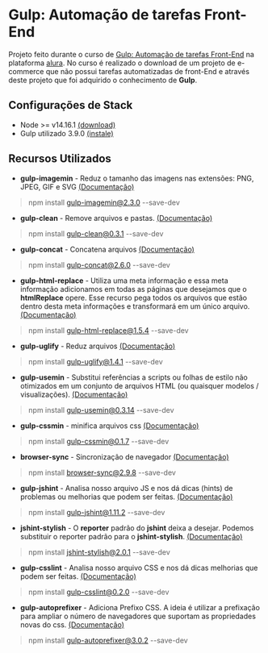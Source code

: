 # Gulp: Automação de tarefas Front-End

Projeto feito durante o curso de [Gulp: Automação de tarefas Front-End](https://www.alura.com.br/curso-online-gulp) na plataforma [alura](https://alura.com.br). No curso é realizado o download de um projeto de e-commerce que não possui tarefas automatizadas de front-End e através deste projeto que foi adquirido o conhecimento de **Gulp**.

## Configurações de Stack
- Node >= v14.16.1 [(download)](https://nodejs.org/pt-br/download/)
- Gulp utilizado 3.9.0 [(instale)](https://gulpjs.com/docs/en/getting-started/quick-start)

## Recursos Utilizados
- **gulp-imagemin** - Reduz o tamanho das imagens nas extensões: PNG, JPEG, GIF e SVG [(Documentação)](https://www.npmjs.com/package/gulp-imagemin)

> npm install gulp-imagemin@2.3.0 --save-dev

- **gulp-clean** - Remove arquivos e pastas. [(Documentação)](https://www.npmjs.com/package/gulp-clean)

> npm install gulp-clean@0.3.1 --save-dev


- **gulp-concat** - Concatena arquivos [(Documentação)](https://www.npmjs.com/package/gulp-concat)

> npm install gulp-concat@2.6.0 --save-dev

- **gulp-html-replace** - Utiliza uma meta informação e essa meta informação adicionamos em todas as páginas que desejamos que o **htmlReplace** opere. Esse recurso pega todos os arquivos que estão dentro desta meta informações e transformará em um único arquivo. [(Documentação)](https://www.npmjs.com/package/gulp-html-replace)

> npm install gulp-html-replace@1.5.4 --save-dev

- **gulp-uglify** - Reduz arquivos [(Documentação)](https://www.npmjs.com/package/gulp-uglify)

> npm install gulp-uglify@1.4.1 --save-dev

- **gulp-usemin** - Substitui referências a scripts ou folhas de estilo não otimizados em um conjunto de arquivos HTML (ou quaisquer modelos / visualizações). [(Documentação)](https://www.npmjs.com/package/gulp-usemin)

> npm install gulp-usemin@0.3.14 --save-dev

- **gulp-cssmin** - minifica arquivos css [(Documentação)](https://www.npmjs.com/package/gulp-cssmin)

> npm install gulp-cssmin@0.1.7 --save-dev

- **browser-sync** - Sincronização de navegador [(Documentação)](https://www.npmjs.com/package/browser-sync)

> npm install browser-sync@2.9.8 --save-dev

- **gulp-jshint** - Analisa nosso arquivo JS e nos dá dicas (hints) de problemas ou melhorias que podem ser feitas. [(Documentação)](https://www.npmjs.com/package/gulp-jshint)

> npm install gulp-jshint@1.11.2 --save-dev

- **jshint-stylish** - O **reporter** padrão do **jshint** deixa a desejar. Podemos substituir o reporter padrão para o **jshint-stylish**. [(Documentação)](https://www.npmjs.com/package/jshint-stylish)

> npm install jshint-stylish@2.0.1 --save-dev

- **gulp-csslint** - Analisa nosso arquivo CSS e nos dá dicas melhorias que podem ser feitas. [(Documentação)](https://www.npmjs.com/package/gulp-csslint)

> npm install gulp-csslint@0.2.0 --save-dev

- **gulp-autoprefixer** - Adiciona Prefixo CSS. A ideia é utilizar a prefixação para ampliar o número de navegadores que suportam as propriedades novas do css. [(Documentação)](https://www.npmjs.com/package/gulp-autoprefixer)

> npm install gulp-autoprefixer@3.0.2 --save-dev


